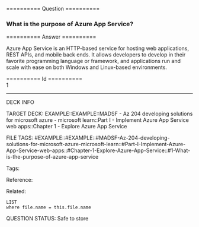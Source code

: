 ========== Question ==========  

### What is the purpose of Azure App Service?  

========== Answer ==========  

Azure App Service is an HTTP-based service for hosting web applications, REST
APIs, and mobile back ends. It allows developers to develop in their favorite
programming language or framework, and applications run and scale with ease on
both Windows and Linux-based environments.

========== Id ==========  
1

---

DECK INFO

TARGET DECK: EXAMPLE::EXAMPLE::MADSF - Az 204 developing solutions for microsoft azure - microsoft learn::Part I - Implement Azure App Service web apps::Chapter 1 - Explore Azure App Service

FILE TAGS: #EXAMPLE::#EXAMPLE::#MADSF-Az-204-developing-solutions-for-microsoft-azure-microsoft-learn::#Part-I-Implement-Azure-App-Service-web-apps::#Chapter-1-Explore-Azure-App-Service::#1-What-is-the-purpose-of-azure-app-service

Tags:

Reference:

Related:

```dataview
LIST
where file.name = this.file.name
```
QUESTION STATUS: Safe to store
